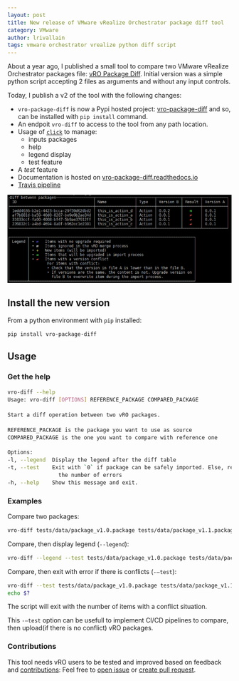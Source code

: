 ```yaml
---
layout: post
title: New release of VMware vRealize Orchestrator package diff tool
category: VMware
author: lrivallain
tags: vmware orchestrator vrealize python diff script
---
```


About a year ago, I published a small tool to compare two VMware vRealize Orchestrator packages file: [vRO Package Diff](/2018/02/28/vmware-vrealizeorchestrator-package-diff-python-tool/). Initial version was a simple python script accepting 2 files as arguments and without any input controls.

Today, I publish a v2 of the tool with the following changes:

- `vro-package-diff` is now a Pypi hosted project: [vro-package-diff](https://pypi.org/project/vro-package-diff/) and so, can be installed with `pip install` command.
- An endpoit `vro-diff` to access to the tool from any path location.
- Usage of [`click`](https://click.palletsprojects.com/) to manage:
  - inputs packages
  - help
  - legend display
  - test feature
- A *test* feature
- Documentation is hosted on [vro-package-diff.readthedocs.io](https://vro-package-diff.readthedocs.io)
- [Travis pipeline](https://travis-ci.org/lrivallain/vro-package-diff/)

![Sample output of vro-diff-package](/images/vro-diff-package/vro-diff-package_v2.png)

## Install the new version

From a python environment with `pip` installed:

```bash
pip install vro-package-diff
```

## Usage

### Get the help

```bash
vro-diff --help
Usage: vro-diff [OPTIONS] REFERENCE_PACKAGE COMPARED_PACKAGE

Start a diff operation between two vRO packages.

REFERENCE_PACKAGE is the package you want to use as source
COMPARED_PACKAGE is the one you want to compare with reference one

Options:
-l, --legend  Display the legend after the diff table
-t, --test    Exit with `0` if package can be safely imported. Else, returns
                the number of errors
-h, --help    Show this message and exit.
```

### Examples

Compare two packages:

```bash
vro-diff tests/data/package_v1.0.package tests/data/package_v1.1.package
```

Compare, then display legend (`--legend`):

```bash
vro-diff --legend --test tests/data/package_v1.0.package tests/data/package_v1.1.package
```

Compare, then exit with error if there is conflicts (`-–test`):

```bash
vro-diff --test tests/data/package_v1.0.package tests/data/package_v1.1.package
echo $?
```

The script will exit with the number of items with a conflict situation.

This `-–test` option can be usefull to implement CI/CD pipelines to compare, then upload(if there is no conflict) vRO packages.

### Contributions

This tool needs vRO users to be tested and improved based on feedback and [contributions](https://github.com/lrivallain/vro-package-diff/graphs/contributors): Feel free to [open issue](https://github.com/lrivallain/vro-package-diff/issues/new) or [create pull request](https://github.com/lrivallain/vro-package-diff/compare).